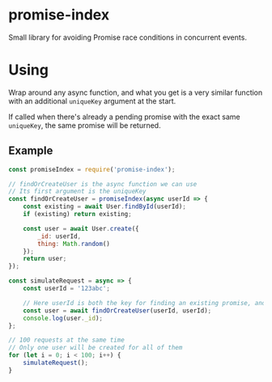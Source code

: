 # promise-index

Small library for avoiding Promise race conditions in concurrent events.

# Using

Wrap around any async function, and what you get is a very similar function with an additional `uniqueKey` argument at the start.

If called when there's already a pending promise with the exact same `uniqueKey`, the same promise will be returned.

## Example

```js
const promiseIndex = require('promise-index');

// findOrCreateUser is the async function we can use
// Its first argument is the uniqueKey
const findOrCreateUser = promiseIndex(async userId => {
	const existing = await User.findById(userId);
	if (existing) return existing;

	const user = await User.create({
		_id: userId,
		thing: Math.random()
	});
	return user;
});

const simulateRequest = async => {
	const userId = '123abc';

	// Here userId is both the key for finding an existing promise, and the first argument of the function
	const user = await findOrCreateUser(userId, userId);
	console.log(user._id);
};

// 100 requests at the same time
// Only one user will be created for all of them
for (let i = 0; i < 100; i++) {
	simulateRequest();
}
```
